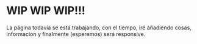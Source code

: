 # WIP WIP WIP!!!

La página todavía se está trabajando, con el tiempo, iré añadiendo cosas, informacion y finalmente (esperemos) será responsive.
